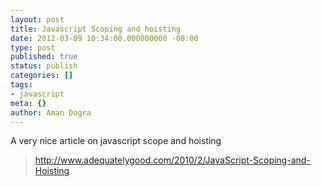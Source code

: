 ```yaml
---
layout: post
title: Javascript Scoping and hoisting
date: 2012-03-09 10:34:00.000000000 -08:00
type: post
published: true
status: publish
categories: []
tags:
- javascript
meta: {}
author: Aman Dogra
---
```


A very nice article on javascript scope and hoisting

> <http://www.adequatelygood.com/2010/2/JavaScript-Scoping-and-Hoisting>

